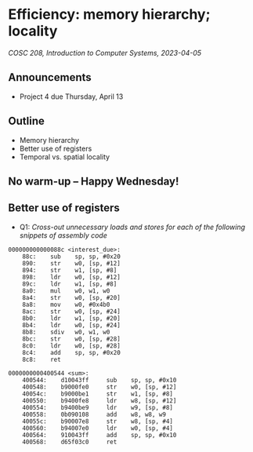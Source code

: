 # Efficiency: memory hierarchy; locality
_COSC 208, Introduction to Computer Systems, 2023-04-05_

## Announcements
* Project 4 due Thursday, April 13

## Outline
* Memory hierarchy
* Better use of registers
* Temporal vs. spatial locality

## No warm-up – Happy Wednesday!

## Better use of registers

* Q1: _Cross-out unnecessary loads and stores for each of the following snippets of assembly code_

```
000000000000088c <interest_due>:
    88c:    sub    sp, sp, #0x20
    890:    str    w0, [sp, #12]
    894:    str    w1, [sp, #8]
    898:    ldr    w0, [sp, #12]
    89c:    ldr    w1, [sp, #8] 
    8a0:    mul    w0, w1, w0
    8a4:    str    w0, [sp, #20]
    8a8:    mov    w0, #0x4b0
    8ac:    str    w0, [sp, #24]
    8b0:    ldr    w1, [sp, #20]
    8b4:    ldr    w0, [sp, #24] 
    8b8:    sdiv   w0, w1, w0
    8bc:    str    w0, [sp, #28] 
    8c0:    ldr    w0, [sp, #28] 
    8c4:    add    sp, sp, #0x20
    8c8:    ret
```

```
0000000000400544 <sum>:
    400544:    d10043ff     sub    sp, sp, #0x10
    400548:    b9000fe0     str    w0, [sp, #12]
    40054c:    b9000be1     str    w1, [sp, #8] 
    400550:    b9400fe8     ldr    w8, [sp, #12]
    400554:    b9400be9     ldr    w9, [sp, #8] 
    400558:    0b090108     add    w8, w8, w9   
    40055c:    b90007e8     str    w8, [sp, #4] 
    400560:    b94007e0     ldr    w0, [sp, #4] 
    400564:    910043ff     add    sp, sp, #0x10
    400568:    d65f03c0     ret                 
```
